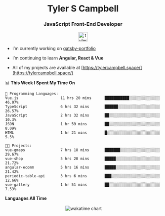 <h1 align="center">Tyler S Campbell</h1>
<h3 align="center">JavaScript Front-End Developer</h3>
<p align="center">
<a href="https://linkedin.com/in/tyler-campbell36" target="blank"><img align="center" src="https://cdn.jsdelivr.net/npm/simple-icons@3.0.1/icons/linkedin.svg" alt="tyler-campbell36" height="30" width="30" /></a>
</p>

- I’m currently working on [gatsby-portfolio](https://github.com/t36campbell/gatsby-portfolio)

- I’m continuing to learn **Angular, React & Vue**

- All of my projects are available at [https://tylercampbell.space/](https://tylercampbell.space/)

<!--START_SECTION:waka-->
📊 **This Week I Spent My Time On** 

```text
💬 Programming Languages: 
Vue.js                   11 hrs 20 mins      ███████████░░░░░░░░░░░░░░   46.07% 
TypeScript               6 hrs 32 mins       ██████░░░░░░░░░░░░░░░░░░░   26.57% 
JavaScript               2 hrs 32 mins       ██░░░░░░░░░░░░░░░░░░░░░░░   10.3% 
JSON                     1 hr 59 mins        ██░░░░░░░░░░░░░░░░░░░░░░░   8.09% 
HTML                     1 hr 21 mins        █░░░░░░░░░░░░░░░░░░░░░░░░   5.5%

🐱‍💻 Projects: 
vue-gmaps                7 hrs 18 mins       ███████░░░░░░░░░░░░░░░░░░   29.67% 
vue-shop                 5 hrs 20 mins       █████░░░░░░░░░░░░░░░░░░░░   21.72% 
angular-ecomm            5 hrs 16 mins       █████░░░░░░░░░░░░░░░░░░░░   21.42% 
periodic-table-api       3 hrs 6 mins        ███░░░░░░░░░░░░░░░░░░░░░░   12.66% 
vue-gallery              1 hr 51 mins        ██░░░░░░░░░░░░░░░░░░░░░░░   7.53%

```


<!--END_SECTION:waka-->
**Languages All Time** 
<p align="center">&nbsp;<img align="center" alt="wakatime chart"
src="https://wakatime.com/share/@738aac7f-8868-4bc3-a1df-4c36703ee4b6/f86255e0-cf1e-483e-9ae4-5c0fdb9a56f8.png"/></p>

